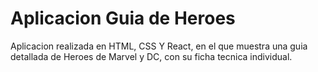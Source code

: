 # Aplicacion Guia de Heroes

Aplicacion realizada en HTML, CSS Y React, en el que muestra una guia detallada de Heroes de Marvel y DC, con su ficha tecnica individual.

